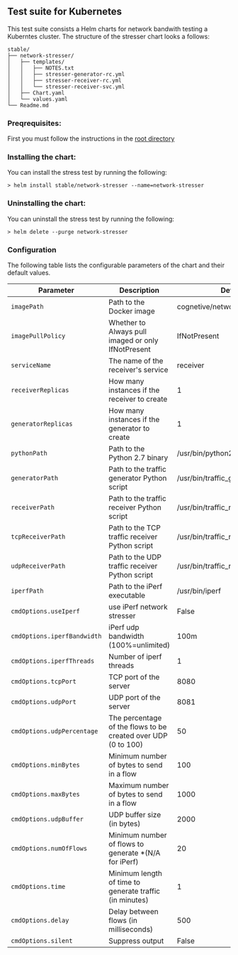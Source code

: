 ## Test suite for Kubernetes

This test suite consists a Helm charts for network bandwith testing a Kuberntes cluster.
The structure of the stresser chart looks a follows:
````
stable/
├── network-stresser/
│   ├── templates/
│   │   ├── NOTES.txt
│   │   ├── stresser-generator-rc.yml
│   │   ├── stresser-receiver-rc.yml
│   │   └── stresser-receiver-svc.yml
│   ├── Chart.yaml
│   └── values.yaml
└── Readme.md
```` 

### Preqrequisites:

First you must follow the instructions in the [root directory](../README.md)

### Installing the chart:

You can install the stress test by running the following:
```` 
> helm install stable/network-stresser --name=network-stresser
```` 

### Uninstalling the chart:

You can uninstall the stress test by running the following:
````
> helm delete --purge network-stresser
````

### Configuration

The following table lists the configurable parameters of the chart and their default values.

Parameter | Description | Default
--------- | ----------- | -------
`imagePath` | Path to the Docker image | cognetive/network_stresser:0.0.2
`imagePullPolicy` | Whether to Always pull imaged or only IfNotPresent | IfNotPresent
`serviceName` | The name of the receiver's service | receiver
`receiverReplicas` | How many instances if the receiver to create | 1
`generatorReplicas` | How many instances if the generator to create | 1
`pythonPath` | Path to the Python 2.7 binary | /usr/bin/python2.7
`generatorPath` | Path to the traffic generator Python script | /usr/bin/traffic_generator.py
`receiverPath` | Path to the traffic receiver Python script | /usr/bin/traffic_receiver.py
`tcpReceiverPath` | Path to the TCP traffic receiver Python script | /usr/bin/traffic_receiver_tcp.py
`udpReceiverPath` | Path to the UDP traffic receiver Python script | /usr/bin/traffic_receiver_udp.py
`iperfPath` | Path to the iPerf executable | /usr/bin/iperf
`cmdOptions.useIperf` | use iPerf network stresser | False
`cmdOptions.iperfBandwidth` | iPerf udp bandwidth (100%=unlimited) | 100m
`cmdOptions.iperfThreads` | Number of iperf threads | 1
`cmdOptions.tcpPort` | TCP port of the server | 8080
`cmdOptions.udpPort` | UDP port of the server | 8081
`cmdOptions.udpPercentage` | The percentage of the flows to be created over UDP (0 to 100) | 50
`cmdOptions.minBytes` | Minimum number of bytes to send in a flow | 100
`cmdOptions.maxBytes` | Maximum number of bytes to send in a flow | 1000
`cmdOptions.udpBuffer` | UDP buffer size (in bytes) | 2000
`cmdOptions.numOfFlows` | Minimum number of flows to generate *(N/A for iPerf)  | 20
`cmdOptions.time` | Minimum length of time to generate traffic (in minutes) | 1
`cmdOptions.delay` | Delay between flows (in milliseconds) | 500
`cmdOptions.silent` | Suppress output | False
